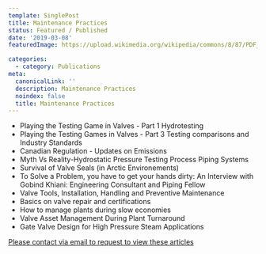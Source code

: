 ```yaml
---
template: SinglePost
title: Maintenance Practices
status: Featured / Published
date: '2019-03-08'
featuredImage: https://upload.wikimedia.org/wikipedia/commons/8/87/PDF_file_icon.svg

categories:
  - category: Publications
meta:
  canonicalLink: ''
  description: Maintenance Practices
  noindex: false
  title: Maintenance Practices
---
```

- Playing the Testing Game in Valves - Part 1 Hydrotesting
- Playing the Testing Games in Valves - Part 3 Testing comparisons and Industry Standards
- Canadian Regulation - Updates on Emissions
- Myth Vs Reality-Hydrostatic Pressure Testing Process Piping Systems
- Survival of Valve Seals (in Arctic Environements)
- To Solve a Problem, you have to get your hands dirty: An Interview with Gobind Khiani: Engineering Consultant and Piping Fellow
- Valve Tools, Installation, Handling and Preventive Maintenance
- Basics on valve repair and certifications
- How to manage plants during slow economies
- Valve Asset Management During Plant Turnaround
- Gate Valve Design for High Pressure Steam Applications

[Please contact via email to request to view these articles](https://gapvinc.com/contact)



